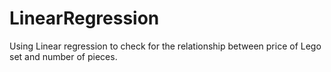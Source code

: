 # LinearRegression
Using Linear regression to check for the relationship between price of Lego set and number of pieces.
